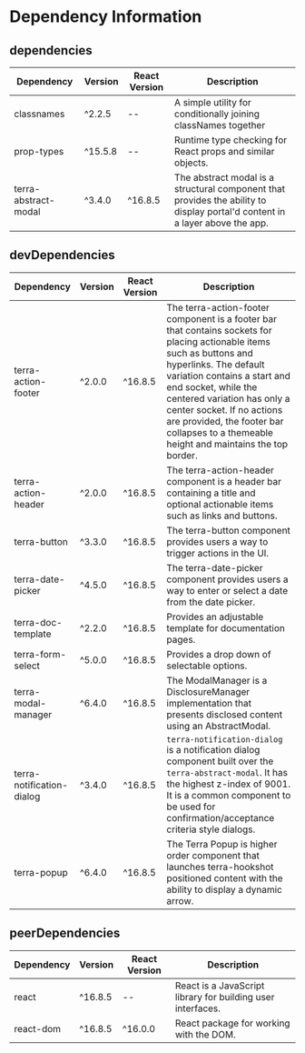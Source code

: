 # Dependency Information

## dependencies
| Dependency | Version | React Version | Description |
|-|-|-|-|
| classnames | ^2.2.5 | -- | A simple utility for conditionally joining classNames together |
| prop-types | ^15.5.8 | -- | Runtime type checking for React props and similar objects. |
| terra-abstract-modal | ^3.4.0 | ^16.8.5 | The abstract modal is a structural component that provides the ability to display portal'd content in a layer above the app. |

## devDependencies
| Dependency | Version | React Version | Description |
|-|-|-|-|
| terra-action-footer | ^2.0.0 | ^16.8.5 | The terra-action-footer component is a footer bar that contains sockets for placing actionable items such as buttons and hyperlinks. The default variation contains a start and end socket, while the centered variation has only a center socket. If no actions are provided, the footer bar collapses to a themeable height and maintains the top border. |
| terra-action-header | ^2.0.0 | ^16.8.5 | The terra-action-header component is a header bar containing a title and optional actionable items such as links and buttons. |
| terra-button | ^3.3.0 | ^16.8.5 | The terra-button component provides users a way to trigger actions in the UI. |
| terra-date-picker | ^4.5.0 | ^16.8.5 | The terra-date-picker component provides users a way to enter or select a date from the date picker. |
| terra-doc-template | ^2.2.0 | ^16.8.5 | Provides an adjustable template for documentation pages. |
| terra-form-select | ^5.0.0 | ^16.8.5 | Provides a drop down of selectable options. |
| terra-modal-manager | ^6.4.0 | ^16.8.5 | The ModalManager is a DisclosureManager implementation that presents disclosed content using an AbstractModal. |
| terra-notification-dialog | ^3.4.0 | ^16.8.5 | `terra-notification-dialog` is a notification dialog component built over the `terra-abstract-modal`. It has the highest z-index of 9001. It is a common component to be used for confirmation/acceptance criteria style dialogs. |
| terra-popup | ^6.4.0 | ^16.8.5 | The Terra Popup is higher order component that launches terra-hookshot positioned content with the ability to display a dynamic arrow. |

## peerDependencies
| Dependency | Version | React Version | Description |
|-|-|-|-|
| react | ^16.8.5 | -- | React is a JavaScript library for building user interfaces. |
| react-dom | ^16.8.5 | ^16.0.0 | React package for working with the DOM. |
